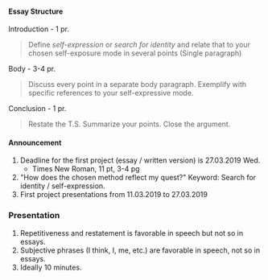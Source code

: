 #### Essay Structure

Introduction - 1 pr.

> Define _self-expression_ or _search for identity_ and relate that to your chosen self-exposure mode in several points (Single paragraph)

Body - 3-4 pr.

> Discuss every point in a separate body paragraph. Exemplify with specific references to your self-expressive mode.

Conclusion - 1 pr.

> Restate the T.S. Summarize your points. Close the argument.



#### Announcement

1. Deadline for the first project (essay / written version) is 27.03.2019 Wed.
   - Times New Roman, 11 pt, 3-4 pg
2. "How does the chosen method reflect my quest?"  Keyword: Search for identity / self-expression.
3. First project presentations from 11.03.2019 to 27.03.2019



### Presentation

1. Repetitiveness and restatement is favorable in speech but not so in essays.
2. Subjective phrases (I think, I, me, etc.) are favorable in speech, not so in essays.
3. Ideally 10 minutes.